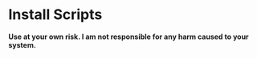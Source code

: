 # Install Scripts 
__Use at your own risk. I am not responsible for any harm caused to your system.__

